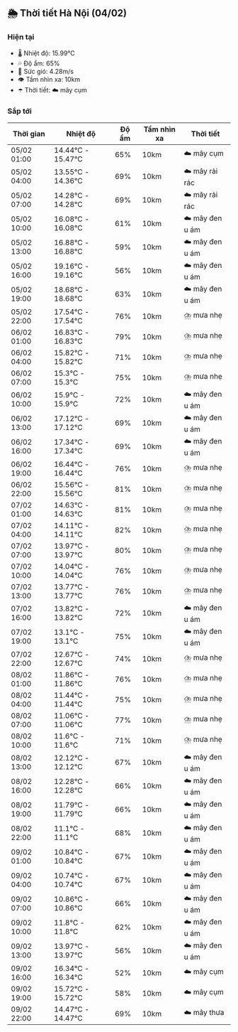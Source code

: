 ## 🌦️ Thời tiết Hà Nội (04/02)

### Hiện tại

- 🌡️ Nhiệt độ: 15.99℃
- 💦 Độ ẩm: 65%
- 💨 Sức gió: 4.28m/s
- 👁️ Tầm nhìn xa: 10km
- ☂️ Thời tiết: ☁️ mây cụm

### Sắp tới

| Thời gian | Nhiệt độ | Độ ẩm | Tầm nhìn xa | Thời tiết |
| --- | --- | --- | --- | --- |
| 05/02 01:00 | 14.44℃ - 15.47℃ | 65% | 10km | ☁️ mây cụm |
| 05/02 04:00 | 13.55℃ - 14.36℃ | 69% | 10km | ☁️ mây rải rác |
| 05/02 07:00 | 14.28℃ - 14.28℃ | 69% | 10km | ☁️ mây rải rác |
| 05/02 10:00 | 16.08℃ - 16.08℃ | 61% | 10km | ☁️ mây đen u ám |
| 05/02 13:00 | 16.88℃ - 16.88℃ | 59% | 10km | ☁️ mây đen u ám |
| 05/02 16:00 | 19.16℃ - 19.16℃ | 56% | 10km | ☁️ mây đen u ám |
| 05/02 19:00 | 18.68℃ - 18.68℃ | 63% | 10km | ☁️ mây đen u ám |
| 05/02 22:00 | 17.54℃ - 17.54℃ | 76% | 10km | ⛈️ mưa nhẹ |
| 06/02 01:00 | 16.83℃ - 16.83℃ | 79% | 10km | ⛈️ mưa nhẹ |
| 06/02 04:00 | 15.82℃ - 15.82℃ | 71% | 10km | ⛈️ mưa nhẹ |
| 06/02 07:00 | 15.3℃ - 15.3℃ | 75% | 10km | ⛈️ mưa nhẹ |
| 06/02 10:00 | 15.9℃ - 15.9℃ | 72% | 10km | ☁️ mây đen u ám |
| 06/02 13:00 | 17.12℃ - 17.12℃ | 69% | 10km | ☁️ mây đen u ám |
| 06/02 16:00 | 17.34℃ - 17.34℃ | 69% | 10km | ☁️ mây đen u ám |
| 06/02 19:00 | 16.44℃ - 16.44℃ | 76% | 10km | ⛈️ mưa nhẹ |
| 06/02 22:00 | 15.56℃ - 15.56℃ | 81% | 10km | ⛈️ mưa nhẹ |
| 07/02 01:00 | 14.63℃ - 14.63℃ | 81% | 10km | ⛈️ mưa nhẹ |
| 07/02 04:00 | 14.11℃ - 14.11℃ | 82% | 10km | ⛈️ mưa nhẹ |
| 07/02 07:00 | 13.97℃ - 13.97℃ | 80% | 10km | ⛈️ mưa nhẹ |
| 07/02 10:00 | 14.04℃ - 14.04℃ | 76% | 10km | ⛈️ mưa nhẹ |
| 07/02 13:00 | 13.77℃ - 13.77℃ | 76% | 10km | ⛈️ mưa nhẹ |
| 07/02 16:00 | 13.82℃ - 13.82℃ | 72% | 10km | ☁️ mây đen u ám |
| 07/02 19:00 | 13.1℃ - 13.1℃ | 75% | 10km | ☁️ mây đen u ám |
| 07/02 22:00 | 12.67℃ - 12.67℃ | 74% | 10km | ⛈️ mưa nhẹ |
| 08/02 01:00 | 11.86℃ - 11.86℃ | 76% | 10km | ⛈️ mưa nhẹ |
| 08/02 04:00 | 11.44℃ - 11.44℃ | 75% | 10km | ⛈️ mưa nhẹ |
| 08/02 07:00 | 11.06℃ - 11.06℃ | 77% | 10km | ⛈️ mưa nhẹ |
| 08/02 10:00 | 11.6℃ - 11.6℃ | 71% | 10km | ⛈️ mưa nhẹ |
| 08/02 13:00 | 12.12℃ - 12.12℃ | 67% | 10km | ☁️ mây đen u ám |
| 08/02 16:00 | 12.28℃ - 12.28℃ | 66% | 10km | ☁️ mây đen u ám |
| 08/02 19:00 | 11.79℃ - 11.79℃ | 66% | 10km | ☁️ mây đen u ám |
| 08/02 22:00 | 11.1℃ - 11.1℃ | 68% | 10km | ☁️ mây đen u ám |
| 09/02 01:00 | 10.84℃ - 10.84℃ | 67% | 10km | ☁️ mây đen u ám |
| 09/02 04:00 | 10.74℃ - 10.74℃ | 67% | 10km | ☁️ mây đen u ám |
| 09/02 07:00 | 10.86℃ - 10.86℃ | 66% | 10km | ☁️ mây đen u ám |
| 09/02 10:00 | 11.8℃ - 11.8℃ | 62% | 10km | ☁️ mây đen u ám |
| 09/02 13:00 | 13.97℃ - 13.97℃ | 56% | 10km | ☁️ mây đen u ám |
| 09/02 16:00 | 16.34℃ - 16.34℃ | 52% | 10km | ☁️ mây cụm |
| 09/02 19:00 | 15.72℃ - 15.72℃ | 58% | 10km | ☁️ mây cụm |
| 09/02 22:00 | 14.47℃ - 14.47℃ | 69% | 10km | ☁️ mây thưa |
